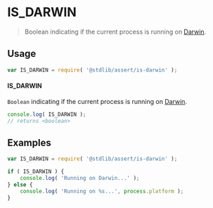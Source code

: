 # IS_DARWIN

> Boolean indicating if the current process is running on [Darwin][darwin].


<section class="usage">

## Usage

``` javascript
var IS_DARWIN = require( '@stdlib/assert/is-darwin' );
```

#### IS_DARWIN

`Boolean` indicating if the current process is running on [Darwin][darwin].

``` javascript
console.log( IS_DARWIN );
// returns <boolean>
```

</section>

<!-- /.usage -->


<section class="examples">

## Examples

``` javascript
var IS_DARWIN = require( '@stdlib/assert/is-darwin' );

if ( IS_DARWIN ) {
    console.log( 'Running on Darwin...' );
} else {
    console.log( 'Running on %s...', process.platform );
}
```

</section>

<!-- /.examples -->


<section class="links">

[darwin]: https://en.wikipedia.org/wiki/Darwin_%28operating_system%29

</section>

<!-- /.links -->
